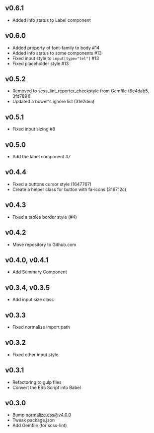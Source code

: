 ## v0.6.1
- Added info status to Label component

## v0.6.0
- Added property of font-family to body #14
- Added info status to some components #13
- Fixed input style to `input[type="tel"]` #13
- Fixed placeholder style #13

## v0.5.2
- Removed to scss_lint_reporter_checkstyle from Gemfile (6c4dab5, 3fd7891)
- Updated a bower's ignore list (31e2dea)

## v0.5.1
- Fixed input sizing #8

## v0.5.0
- Add the label component #7

## v0.4.4
- Fixed a buttons cursor style (1647767)
- Create a helper class for button with fa-icons (316712c)

## v0.4.3
- Fixed a tables border style (#4)

## v0.4.2
- Move repository to Github.com

## v0.4.0, v0.4.1
- Add Summary Component

## v0.3.4, v0.3.5
- Add input size class

## v0.3.3
- Fixed normalize import path

## v0.3.2
- Fixed other input style

## v0.3.1
- Refactoring to gulp files
- Convert the ES5 Script into Babel

## v0.3.0
- Bump normalize.css@v4.0.0
- Tweak package.json
- Add Gemfile (for scss-lint)
